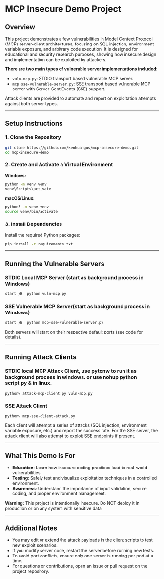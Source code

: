 # MCP Insecure Demo Project

## Overview
This project demonstrates a few vulnerabilities in Model Context Protocol (MCP) server-client architectures, focusing on SQL injection, environment variable exposure, and arbitrary code execution. It is designed for educational and security research purposes, showing how insecure design and implementation can be exploited by attackers.

**There are two main types of vulnerable server implementations included:**
- `vuln-mcp.py`: STDIO transport based vulnerable MCP server.
- `mcp-sse-vulnerable-server.py`: SSE transport based vulnerable MCP server with Server-Sent Events (SSE) support.

Attack clients are provided to automate and report on exploitation attempts against both server types.

---

## Setup Instructions

### 1. Clone the Repository
```sh
git clone https://github.com/kenhuangus/mcp-insecure-demo.git
cd mcp-insecure-demo
```

### 2. Create and Activate a Virtual Environment
**Windows:**
```sh
python -m venv venv
venv\Scripts\activate
```
**macOS/Linux:**
```sh
python3 -m venv venv
source venv/bin/activate
```

### 3. Install Dependencies
Install the required Python packages:
```bash
pip install -r requirements.txt
```

---

## Running the Vulnerable Servers

### STDIO Local MCP Server (start as background process in Windows)
```sh
start /B  python vuln-mcp.py
```

### SSE Vulnerable MCP Server(start as background process in Windows)
```sh
start /B  python mcp-sse-vulnerable-server.py
```

Both servers will start on their respective default ports (see code for details).

---

## Running Attack Clients

### STDIO local MCP Attack Client, use pytonw to run it as background process in windows. or use nohup python script.py & in linux. 

```sh
pythonw attack-mcp-client.py vuln-mcp.py
```

### SSE Attack Client
```sh
pythonw mcp-sse-client-attack.py
```

Each client will attempt a series of attacks (SQL injection, environment variable exposure, etc.) and report the success rate. For the SSE server, the attack client will also attempt to exploit SSE endpoints if present.

---

## What This Demo Is For
- **Education**: Learn how insecure coding practices lead to real-world vulnerabilities.
- **Testing**: Safely test and visualize exploitation techniques in a controlled environment.
- **Awareness**: Understand the importance of input validation, secure coding, and proper environment management.

**Warning:** This project is intentionally insecure. Do NOT deploy it in production or on any system with sensitive data.

---

## Additional Notes
- You may edit or extend the attack payloads in the client scripts to test new exploit scenarios.
- If you modify server code, restart the server before running new tests.
- To avoid port conflicts, ensure only one server is running per port at a time.
- For questions or contributions, open an issue or pull request on the project repository.
